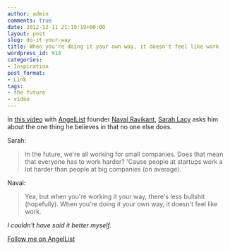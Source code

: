 ```yaml
---
author: admin
comments: true
date: 2012-12-11 21:19:19+00:00
layout: post
slug: do-it-your-way
title: When you're doing it your own way, it doesn't feel like work
wordpress_id: 914
categories:
- Inspiration
post_format:
- Link
tags:
- the future
- video
---
```


In [this video](http://www.youtube.com/watch?v=rIXx617xVMo&list=PLG7JvYPJw5oOH0Xbtfs_6BLjVE61fkPNa) with [AngelList](https://angel.co/) founder [Naval Ravikant](https://twitter.com/naval), [Sarah Lacy](http://pandodaily.com/author/pandosarahlacy/) asks him about the one thing he believes in that no one else does.





Sarah:





> 
  
> 
> In the future, we're all working for small companies. Does that mean that everyone has to work harder? 'Cause people at startups work a lot harder than people at big companies (on average).
> 
> 






Naval:





> 
  
> 
> Yea, but when you're working it your way, there's less bullshit (hopefully). When you're doing it your own way, it doesn't feel like work.
> 
> 






_I couldn't have said it better myself._





[Follow me on AngelList](https://angel.co/adamstac)



